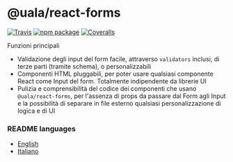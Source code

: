 # @uala/react-forms

[![Travis][build-badge]][build]
[![npm package][npm-badge]][npm]
[![Coveralls][coveralls-badge]][coveralls]

[build-badge]: https://travis-ci.com/uala/uala-react-forms.svg?branch=master
[build]: https://travis-ci.com/uala/uala-react-forms.svg?branch=master
[npm-badge]: https://img.shields.io/npm/v/@uala/react-forms.png?style=flat-square
[npm]: https://www.npmjs.org/package/@uala/react-forms
[coveralls-badge]: https://img.shields.io/coveralls/uala/uala-react-forms/master.png?style=flat-square
[coveralls]: https://coveralls.io/github/uala/uala-react-forms

Funzioni principali

- Validazione degli input del form facile, attraverso `validators` inclusi, di terze parti (tramite schema), o personalizzabili
- Componenti HTML pluggabili, per poter usare qualsiasi componente React come Input del form. Totalmente indipendente da librerie UI
- Pulizia e comprensibilità del codice dei componenti che usano `@uala/react-forms`, per l'assenza di props da passare dal Form agli Input e la possibilità di separare in file esterno qualsiasi personalizzazione di logica e di UI

### README languages

- [English](README.md)
- [Italiano](README.it.md)
